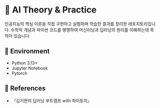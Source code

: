 # 🧠 AI Theory & Practice
인공지능의 핵심 이론을 직접 구현하고 실험하며 학습한 결과를 정리한 레포지토리입니다.
수학적 개념과 파이썬 코드를 병행하여 머신러닝과 딥러닝의 원리를 이해하는데 목적이 있습니다.

## 🧩 Environment
- Python 3.13+
- Jupyter Notebook
- Pytorch

## 📘 References
- 『김기현의 딥러닝 부트캠프 with 파이토치』